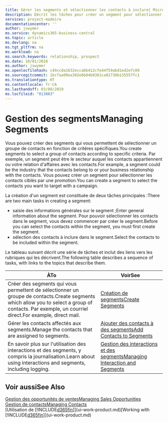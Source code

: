 ```yaml
---
title: Gérer les segments et sélectionner les contacts à inclure| Microsoft Docs
description: Décrit les tâches pour créer un segment pour sélectionner un groupe de contacts en fonction de critères spécifiques, par exemple, les contacts dans un secteur que vous souhaitez cibler.
services: project-madeira
documentationcenter: ''
author: jswymer
ms.service: dynamics365-business-central
ms.topic: article
ms.devlang: na
ms.tgt_pltfrm: na
ms.workload: na
ms.search.keywords: relationship, prospect
ms.date: 10/01/2018
ms.author: jswymer
ms.openlocfilehash: c49ccda1632eccabb412cfe44f59abd1ed2efc09
ms.sourcegitcommit: 1bcfaa99ea302e6b84b8361ca02730b135557fc1
ms.translationtype: HT
ms.contentlocale: fr-CA
ms.lasthandoff: 03/08/2019
ms.locfileid: "813883"
---
```

# <a name="managing-segments"></a><span data-ttu-id="a38a8-103">Gestion des segments</span><span class="sxs-lookup"><span data-stu-id="a38a8-103">Managing Segments</span></span>
<span data-ttu-id="a38a8-104">Vous pouvez créer des segments qui vous permettent de sélectionner un groupe de contacts en fonction de critères spécifiques.</span><span class="sxs-lookup"><span data-stu-id="a38a8-104">You create segments to select a group of contacts according to specific criteria.</span></span> <span data-ttu-id="a38a8-105">Par exemple, un segment peut être le secteur auquel les contacts appartiennent ou votre relation d'affaires avec les contacts.</span><span class="sxs-lookup"><span data-stu-id="a38a8-105">For example, a segment could be the industry that the contacts belong to or your business relationship with the contacts.</span></span> <span data-ttu-id="a38a8-106">Vous pouvez créer un segment pour sélectionner les contacts ciblés par une promotion.</span><span class="sxs-lookup"><span data-stu-id="a38a8-106">You can create a segment to select the contacts you want to target with a campaign.</span></span>

<span data-ttu-id="a38a8-107">La création d'un segment est constituée de deux tâches principales :</span><span class="sxs-lookup"><span data-stu-id="a38a8-107">There are two main tasks in creating a segment:</span></span>

* <span data-ttu-id="a38a8-108">saisie des informations générales sur le segment ;</span><span class="sxs-lookup"><span data-stu-id="a38a8-108">Enter general information about the segment.</span></span> <span data-ttu-id="a38a8-109">Pour pouvoir sélectionner les contacts dans le segment, vous devez commencer par créer le segment.</span><span class="sxs-lookup"><span data-stu-id="a38a8-109">Before you can select the contacts within the segment, you must first create the segment.</span></span>
* <span data-ttu-id="a38a8-110">sélection des contacts à inclure dans le segment.</span><span class="sxs-lookup"><span data-stu-id="a38a8-110">Select the contacts to be included within the segment.</span></span>

<span data-ttu-id="a38a8-111">Le tableau suivant décrit une série de tâches et inclut des liens vers les rubriques qui les décrivent.</span><span class="sxs-lookup"><span data-stu-id="a38a8-111">The following table describes a sequence of tasks, with links to the topics that describe them.</span></span> 

| <span data-ttu-id="a38a8-112">À</span><span class="sxs-lookup"><span data-stu-id="a38a8-112">To</span></span> | <span data-ttu-id="a38a8-113">Voir</span><span class="sxs-lookup"><span data-stu-id="a38a8-113">See</span></span> |
| --- | --- |
| <span data-ttu-id="a38a8-114">Créer des segments qui vous permettent de sélectionner un groupe de contacts.</span><span class="sxs-lookup"><span data-stu-id="a38a8-114">Create segments which allow you to select a group of contacts.</span></span> <span data-ttu-id="a38a8-115">Par exemple, un courriel direct.</span><span class="sxs-lookup"><span data-stu-id="a38a8-115">For example, direct mail.</span></span> |[<span data-ttu-id="a38a8-116">Création de segments</span><span class="sxs-lookup"><span data-stu-id="a38a8-116">Create Segments</span></span>](marketing-how-create-segment.md) |
| <span data-ttu-id="a38a8-117">Gérer les contacts affectés aux segments.</span><span class="sxs-lookup"><span data-stu-id="a38a8-117">Manage the contacts that are assigned to segments.</span></span> |[<span data-ttu-id="a38a8-118">Ajouter des contacts à des segments</span><span class="sxs-lookup"><span data-stu-id="a38a8-118">Add Contacts to Segments</span></span>](marketing-add-contact-segment.md) |
| <span data-ttu-id="a38a8-119">En savoir plus sur l'utilisation des interactions et des segments, y compris la journalisation.</span><span class="sxs-lookup"><span data-stu-id="a38a8-119">Learn about using interactions and segments, including logging.</span></span> |[<span data-ttu-id="a38a8-120">Gestion des interactions et des segments</span><span class="sxs-lookup"><span data-stu-id="a38a8-120">Managing Interaction and Segments</span></span>](marketing-interaction-segments.md) |

## <a name="see-also"></a><span data-ttu-id="a38a8-121">Voir aussi</span><span class="sxs-lookup"><span data-stu-id="a38a8-121">See Also</span></span>
[<span data-ttu-id="a38a8-122">Gestion des opportunités de ventes</span><span class="sxs-lookup"><span data-stu-id="a38a8-122">Managing Sales Opportunities</span></span>](marketing-manage-sales-opportunities.md)  
[<span data-ttu-id="a38a8-123">Gestion de contacts</span><span class="sxs-lookup"><span data-stu-id="a38a8-123">Managing Contacts</span></span>](marketing-contacts.md)  
<span data-ttu-id="a38a8-124">[Utilisation de [!INCLUDE[d365fin](includes/d365fin_md.md)]](ui-work-product.md)</span><span class="sxs-lookup"><span data-stu-id="a38a8-124">[Working with [!INCLUDE[d365fin](includes/d365fin_md.md)]](ui-work-product.md)</span></span>
